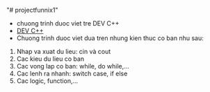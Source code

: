 "# projectfunnix1" 
* chuong trinh duoc viet tre DEV C++
* [DEV C++](http://https://sourceforge.net/projects/orwelldevcpp/)
* Chuong trinh duoc viet dua tren nhung kien thuc co ban nhu sau:
1. Nhap va xuat du lieu: cin và cout
2. Cac kieu du lieu co ban
3. Cac vong lap co ban: while, do while,...
4. Cac lenh ra nhanh: switch case, if else
5. Cac logic, function,...
